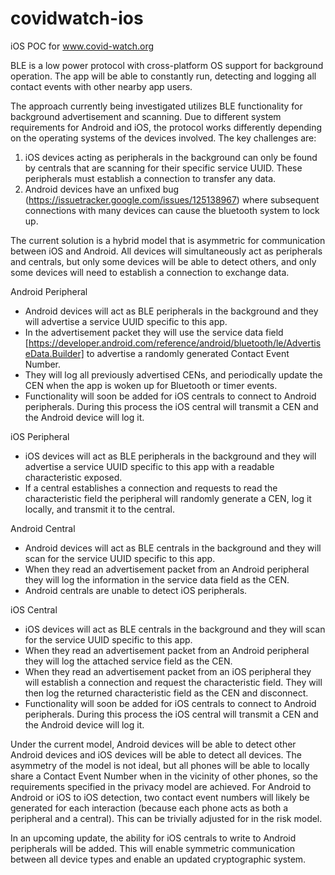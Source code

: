 # covidwatch-ios

iOS POC for www.covid-watch.org

BLE is a low power protocol with cross-platform OS support for background operation. The app will be able to constantly run, detecting and logging all contact events with other nearby app users.

The approach currently being investigated utilizes BLE functionality for background advertisement and scanning. Due to different system requirements for Android and iOS, the protocol works differently depending on the operating systems of the devices involved. The key challenges are:

  1) iOS devices acting as peripherals in the background can only be found by centrals that are scanning for their specific service UUID. These peripherals must establish a connection to transfer any data.
  2) Android devices have an unfixed bug (https://issuetracker.google.com/issues/125138967) where subsequent connections with many devices can cause the bluetooth system to lock up.

The current solution is a hybrid model that is asymmetric for communication between iOS and Android. All devices will simultaneously act as peripherals and centrals, but only some devices will be able to detect others, and only some devices will need to establish a connection to exchange data. 

Android Peripheral
- Android devices will act as BLE peripherals in the background and they will advertise a service UUID specific to this app.
- In the advertisement packet they will use the service data field [https://developer.android.com/reference/android/bluetooth/le/AdvertiseData.Builder] to advertise a randomly generated Contact Event Number. 
- They will log all previously advertised CENs, and periodically update the CEN when the app is woken up for Bluetooth or timer events.
- Functionality will soon be added for iOS centrals to connect to Android peripherals. During this process the iOS central will transmit a CEN and the Android device will log it.

iOS Peripheral
- iOS devices will act as BLE peripherals in the background and they will advertise a service UUID specific to this app with a readable characteristic exposed. 
- If a central establishes a connection and requests to read the characteristic field the peripheral will randomly generate a CEN, log it locally, and transmit it to the central.

Android Central
- Android devices will act as BLE centrals in the background and they will scan for the service UUID specific to this app. 
- When they read an advertisement packet from an Android peripheral they will log the information in the service data field as the CEN. 
- Android centrals are unable to detect iOS peripherals.

iOS Central
- iOS devices will act as BLE centrals in the background and they will scan for the service UUID specific to this app. 
- When they read an advertisement packet from an Android peripheral they will log the attached service field as the CEN. 
- When they read an advertisement packet from an iOS peripheral they will establish a connection and request the characteristic field. They will then log the returned characteristic field as the CEN and disconnect.
- Functionality will soon be added for iOS centrals to connect to Android peripherals. During this process the iOS central will transmit a CEN and the Android device will log it.

Under the current model, Android devices will be able to detect other Android devices and iOS devices will be able to detect all devices. The asymmetry of the model is not ideal, but all phones will be able to locally share a Contact Event Number when in the vicinity of other phones, so the requirements specified in the privacy model are achieved. For Android to Android or iOS to iOS detection, two contact event numbers will likely be generated for each interaction (because each phone acts as both a peripheral and a central). This can be trivially adjusted for in the risk model. 

In an upcoming update, the ability for iOS centrals to write to Android peripherals will be added. This will enable symmetric communication between all device types and enable an updated cryptographic system.


